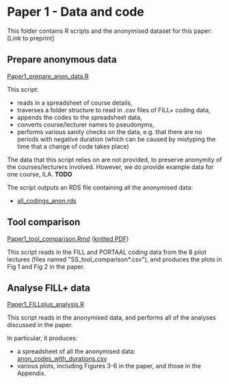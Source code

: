 # Paper 1 - Data and code

This folder contains R scripts and the anonymised dataset for this paper: [Link to preprint]

## Prepare anonymous data

[Paper1_prepare_anon_data.R](Paper1_prepare_anon_data.R)

This script:
* reads in a spreadsheet of course details,
* traverses a folder structure to read in .csv files of FILL+ coding data,
* appends the codes to the spreadsheet data,
* converts course/lecturer names to pseudonyms,
* performs various sanity checks on the data, e.g. that there are no periods with negative duration (which can be caused by mistyping the time that a change of code takes place)

The data that this script relies on are not provided, to preserve anonymity of the courses/lecturers involved. However, we do provide example data for one course, ILA. **TODO**

The script outputs an RDS file containing all the anonymised data:

* [all_codings_anon.rds](all_codings_anon.rds)

## Tool comparison

[Paper1_tool_comparison.Rmd](Paper1_tool_comparison.Rmd) ([knitted PDF](Paper1_tool_comparison.pdf))

This script reads in the FILL and PORTAAL coding data from the 8 pilot lectures (files named "SS_tool_comparison*.csv"), and produces the plots in Fig 1 and Fig 2 in the paper.



## Analyse FILL+ data

[Paper1_FILLplus_analysis.R](Paper1_FILLplus_analysis.R)

This script reads in the anonymised data, and performs all of the analyses discussed in the paper.

In particular, it produces:
* a spreadsheet of all the anonymised data: [anon_codes_with_durations.csv](anon_codes_with_durations.csv)
* various plots, including Figures 3-6 in the paper, and those in the Appendix.

